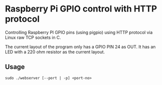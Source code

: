 # Raspberry Pi GPIO control with HTTP protocol
Controlling Raspberry PI GPIO pins (using pigpio) using HTTP protocol via Linux raw TCP sockets in C.

The current layout of the program only has a GPIO PIN 24 as OUT. It has an LED with a 220 ohm resistor as the current layout.

## Usage
`sudo ./webserver [--port | -p] <port-no>`
